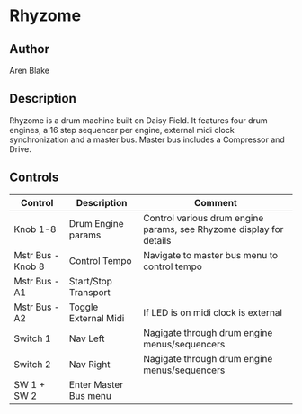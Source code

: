 # Rhyzome

## Author

Aren Blake

## Description

Rhyzome is a drum machine built on Daisy Field. It features four drum engines, a 16 step sequencer per engine, external midi clock synchronization and a master bus. Master bus includes a Compressor and Drive.

## Controls

| Control           | Description           | Comment                                                             |
| ----------------- | --------------------- | ------------------------------------------------------------------- |
| Knob 1-8          | Drum Engine params    | Control various drum engine params, see Rhyzome display for details |
| Mstr Bus - Knob 8 | Control Tempo         | Navigate to master bus menu to control tempo                        |
| Mstr Bus - A1     | Start/Stop Transport  |                                                                     |
| Mstr Bus - A2     | Toggle External Midi  | If LED is on midi clock is external                                 |
| Switch 1          | Nav Left              | Nagigate through drum engine menus/sequencers                       |
| Switch 2          | Nav Right             | Nagigate through drum engine menus/sequencers                       |
| SW 1 + SW 2       | Enter Master Bus menu |                                                                     |
